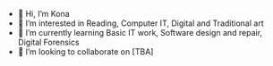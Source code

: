 - 👋 Hi, I’m Kona
- 👀 I’m interested in Reading, Computer IT, Digital and Traditional art
- 🌱 I’m currently learning Basic IT work, Software design and repair, Digital Forensics
- 💞️ I’m looking to collaborate on [TBA]

<!---
SrcrrKona/SrcrrKona is a ✨ special ✨ repository because its `README.md` (this file) appears on your GitHub profile.
You can click the Preview link to take a look at your changes.
--->
